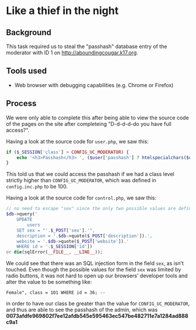 Like a thief in the night
=========================

Background
----------
This task required us to steal the "passhash" database entry of the moderator with ID 1 on http://aboundingcougar.k17.org.

Tools used
----------
* Web browser with debugging capabilities (e.g. Chrome or Firefox)

Process
-------
We were only able to complete this after being able to view the source code of the pages on the site after completeing "D-d-d-d-do you have full access?".

Having a look at the source code for `user.php`, we saw this:
````php
if ($_SESSION['class'] > CONFIG_UC_MODERATOR) {
    echo '<h3>Passhash</h3> ', ($user['passhash'] ? htmlspecialchars($user['passhash']) : '<i>No passhash</i>');
}
````
This told us that we could access the passhash if we had a class level strictly higher than `CONFIG_UC_MODERATOR`, which was defined in `config.inc.php` to be 100.

Having a look at the source code for `control.php`, we saw this:
````php
// no need to escape "sex" since the only two possible values are defined in the form
$db->query('
    UPDATE
        users
    SET sex = "'.$_POST['sex'].'",
    description = '.$db->quote($_POST['description']).',
    website = '.$db->quote($_POST['website']).'
    WHERE id = '.$_SESSION['id'])
or die(sqlError(__FILE__, __LINE__));
````
We could see that there was an SQL injection form in the field `sex`, as isn’t touched. Even though the possible values for the field `sex` was limited by radio buttons, it was not hard to open up our browsers' developer tools and alter the value to be something like:
````
Female", class = 101 WHERE id = 36; --
````
in order to have our class be greater than the value for `CONFIG_UC_MODERATOR`, and thus are able to see the passhash of the admin, which was **0073afdfe969802f7ee12afdb545e595463ec547be482711e7a1284ad888c9a1**
